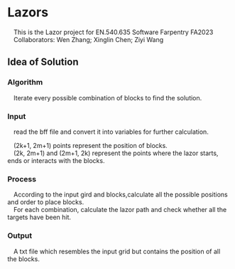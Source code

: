 # Lazors
&ensp;&ensp;This is the Lazor project for EN.540.635 Software Farpentry FA2023 <br>
&ensp;&ensp;Collaborators: Wen Zhang; Xinglin Chen; Ziyi Wang

## Idea of Solution
### Algorithm
&ensp;&ensp;Iterate every possible combination of blocks to find the solution.   


### Input
&ensp;&ensp;read the bff file and convert it into variables for further calculation.<br>

&ensp;&ensp;(2k+1, 2m+1) points represent the position of blocks.<br>
&ensp;&ensp;(2k, 2m+1) and (2m+1, 2k) represent the points where the lazor starts, ends or interacts with the blocks. <br>

### Process
&ensp;&ensp;According to the input gird and blocks,calculate all the possible positions and order to place blocks.<br>
&ensp;&ensp;For each combination, calculate the lazor path and check whether all the targets have been hit.

### Output
&ensp;&ensp;A txt file which resembles the input grid but contains the position of all the blocks.



